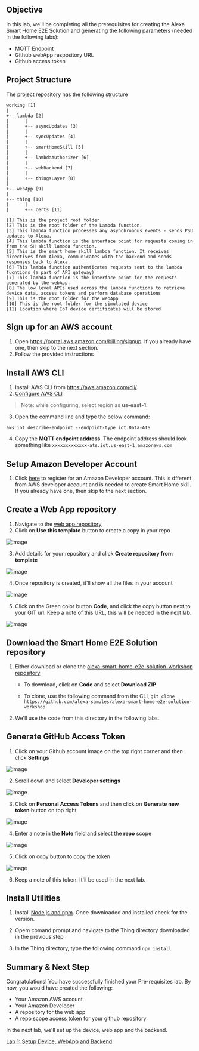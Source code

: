 ## Objective

In this lab, we'll be completing all the prerequisites for creating the Alexa Smart Home E2E Solution and generating the following parameters (needed in the following labs):

- MQTT Endpoint
- Github webApp respository URL
- Github access token

## Project Structure

The project repository has the following  structure

```
working [1]
|
+-- lambda [2]
|      |
|      +-- asyncUpdates [3]
|      |
|      +-- syncUpdates [4]
|      |
|      +-- smartHomeSkill [5]
|      |      
|      +-- lambdaAuthorizer [6]
|      |      
|      +-- webBackend [7]
|      |      
|      +-- thingsLayer [8]
|
+-- webApp [9]
|      
+-- thing [10]
|      |
|      +-- certs [11]

[1] This is the project root folder. 
[2] This is the root folder of the Lambda function.  
[3] This lambda function processes any asynchronous events - sends PSU updates to Alexa.
[4] This lambda function is the interface point for requests coming in from the SH skill lambda function. 
[5] This is the smart home skill lambda function. It receives directives from Alexa, communicates with the backend and sends responses back to Alexa.
[6] This lambda function authenticates requests sent to the lambda fucntions (a part of API gateway)
[7] This lambda function is the interface point for the requests generated by the webApp. 
[8] The low level APIs used across the lambda functions to retrieve device data, access tokens and perform database operations
[9] This is the root folder for the webApp
[10] This is the root folder for the simulated device
[11] Location where IoT device certificates will be stored
```


## Sign up for an AWS account

1. Open https://portal.aws.amazon.com/billing/signup. If you already have one, then skip to the next section.
2. Follow the provided instructions


## Install AWS CLI

1.	Install AWS CLI from https://aws.amazon.com/cli/
2.	[Configure AWS CLI](https://docs.aws.amazon.com/cli/latest/userguide/cli-configure-quickstart.html#cli-configure-quickstart-config)
> Note: while configuring, select region as **us-east-1**.
3.	Open the command line and type the below command:
```
aws iot describe-endpoint --endpoint-type iot:Data-ATS
```
4. Copy the **MQTT endpoint address**. The endpoint address should look something like `xxxxxxxxxxxxx-ats.iot.us-east-1.amazonaws.com`


## Setup Amazon Developer Account

1. Click [here](https://www.amazon.com/ap/register?clientContext=131-2644327-8903012&openid.identity=http%3A%2F%2Fspecs.openid.net%2Fauth%2F2.0%2Fidentifier_select&siteState=clientContext%3D131-5707077-1815966%2CsourceUrl%3Dhttps%253A%252F%252Fdeveloper.amazon.com%252Fsettings%252Fconsole%252Fhome%2Csignature%3DuNzCzFV0Pom1J7jlUAmGSIfpg9Mj3D&marketPlaceId=ATVPDKIKX0DER&language=en_US&pageId=amzn_developer_portal&openid.return_to=https%3A%2F%2Fdeveloper.amazon.com%2Fsettings%2Fconsole%2Fhome&prevRID=FM0JYMJSGFZK7RMBH1E8&openid.assoc_handle=mas_dev_portal&openid.mode=checkid_setup&prepopulatedLoginId=&failedSignInCount=0&openid.claimed_id=http%3A%2F%2Fspecs.openid.net%2Fauth%2F2.0%2Fidentifier_select&openid.ns=http%3A%2F%2Fspecs.openid.net%2Fauth%2F2.0) to register for an Amazon Developer account. This is dfferent from AWS developer account and is needed to create Smart Home skill. If you already have one, then skip to the next section.


## Create a Web App repository

1. Navigate to the [web app repository](https://github.com/alexa-labs/alexa-smart-home-e2e-solution-webapp)
2. Click on **Use this template** button to create a copy in your repo

![image](https://user-images.githubusercontent.com/83840078/167212660-cdb8eb1e-6936-4a4e-b22f-372d8adef391.png)

3. Add details for your repository and click **Create repository from template**

![image](https://user-images.githubusercontent.com/83840078/167212795-39104da7-ce02-4416-9690-20e68c00c725.png)

4. Once repository is created, it'll show all the files in your account

![image](https://user-images.githubusercontent.com/83840078/167212862-78d6371b-91eb-4d63-82f5-db615dd28953.png)

5. Click on the Green color button **Code**, and click the copy button next to your GIT url. Keep a note of this URL, this will be needed in the next lab.

![image](https://user-images.githubusercontent.com/83840078/167212990-a90d2fda-eaac-4e98-9bc8-342ffeb7d192.png)


## Download the Smart Home E2E Solution repository

1. Either download or clone the [alexa-smart-home-e2e-solution-workshop repository](https://github.com/alexa-samples/alexa-smart-home-e2e-solution-workshop)

   - To download, click on **Code** and select **Download ZIP**



   - To clone, use the following command from the CLI, `git clone https://github.com/alexa-samples/alexa-smart-home-e2e-solution-workshop`

2. We'll use the code from this directory in the following labs.


## Generate GitHub Access Token

1. Click on your Github account image on the top right corner and then click **Settings**

![image](https://user-images.githubusercontent.com/83840078/167213429-ddede584-e8a6-4093-8589-7975212f2a16.png)

2. Scroll down and select **Developer settings**

![image](https://user-images.githubusercontent.com/83840078/167213454-cc5f849b-64e9-4718-9fff-1353450cdf47.png)

3. Click on **Personal Access Tokens** and then click on **Generate new token** button on top right

![image](https://user-images.githubusercontent.com/83840078/167213482-79be095c-a2b6-4a67-81f0-e5d14d6e2858.png)

4. Enter a note in the **Note** field and select the **repo** scope

![image](https://user-images.githubusercontent.com/83840078/167213505-d0912467-f5b0-4d1b-84c3-03c07be273dd.png)

5. Click on copy button to copy the token

![image](https://user-images.githubusercontent.com/83840078/167213525-1d78dba9-df29-485f-a843-85db46ca2851.png)

6. Keep a note of this token. It'll be used in the next lab.


## Install Utilities

1. Install [Node.js and npm](https://docs.npmjs.com/downloading-and-installing-node-js-and-npm). Once downloaded and installed check for the version.

2. Opem comand prompt and navigate to the Thing directory downloaded in the previous step

3. In the Thing directory, type the following command `npm install`


## Summary & Next Step

Congratulations! You have successfully finished your Pre-requisites lab. By now, you would have created the following:

- Your Amazon AWS account
- Your Amazon Developer
- A repository for the web app
- A repo scope access token for your github repository

In the next lab, we'll set up the device, web app and the backend. 

[Lab 1: Setup Device, WebApp and Backend](Lab%201.md) 